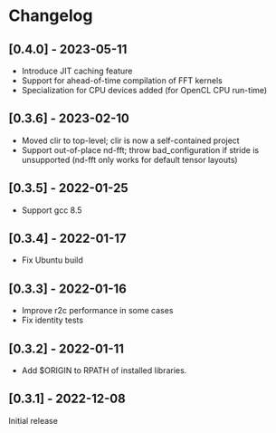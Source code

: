 # Changelog

## [0.4.0] - 2023-05-11

* Introduce JIT caching feature
* Support for ahead-of-time compilation of FFT kernels
* Specialization for CPU devices added (for OpenCL CPU run-time)

## [0.3.6] - 2023-02-10

* Moved clir to top-level; clir is now a self-contained project
* Support out-of-place nd-fft; throw bad\_configuration if stride is unsupported (nd-fft only works for default tensor layouts)

## [0.3.5] - 2022-01-25

* Support gcc 8.5

## [0.3.4] - 2022-01-17

* Fix Ubuntu build

## [0.3.3] - 2022-01-16

* Improve r2c performance in some cases
* Fix identity tests

## [0.3.2] - 2022-01-11

* Add $ORIGIN to RPATH of installed libraries.

## [0.3.1] - 2022-12-08

Initial release

